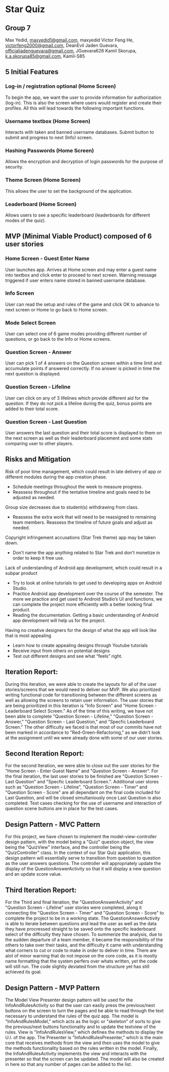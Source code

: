# Star Quiz

## Group 7

Max Yedid, maxyedid1@gmail.com, maxyedid
Victor Feng He, victorfeng2000@gmail.com, DeanEvil
Jaden Guevara, officialjadenguevara@gmail.com, JGuevara626
Kamil Skorupa, k.a.skorupa85@gmail.com, Kamil-S85

## 5 Initial Features

### Log-in / registration optional (Home Screen)
To begin the app, we want the user to provide information for authorization (log-in). 
This is also the screen where users would register and create their profiles. 
All this will lead towards the following important functions. 

### Username textbox (Home Screen)
Interacts with taken and banned username databases. 
Submit button to submit and progress to next (Info) screen.

### Hashing Passwords (Home Screen)
Allows the encryption and decryption of login passwords for the purpose of security.

### Theme Screen (Home Screen)
This allows the user to set the background of the application.

### Leaderboard (Home Screen)
Allows users to see a specific leaderboard (leaderboards for different modes of the quiz).

## MVP (Minimal Viable Product) composed of 6 user stories

### Home Screen - Guest Enter Name
User launches app. Arrives at Home screen and may enter a guest name into textbox and click enter to proceed to next screen. Warning message triggered if user enters
name stored in banned username database.

### Info Screen
User can read the setup and rules of the game and click OK to advance to next screen or Home to go back to Home screen.

### Mode Select Screen
User can select one of 6 game modes providing different number of questions, or go back to the Info or Home screens.

### Question Screen - Answer
User can pick 1 of 4 answers on the Question screen within a time limit and accumulate points if answered correctly. If no answer is picked in time the next question
is displayed.

### Question Screen - Lifeline
User can click on any of 3 lifelines which provide different aid for the question. If they do not pick a lifeline during the quiz, bonus points are added to their
total score.

### Question Screen - Last Question
User answers the last question and their total score is displayed to them on the next screen as well as their leaderboard placement and some stats comparing user to
other players.

## Risks and Mitigation
Risk of poor time management, which could result in late delivery of app or 
different modules during the app creation phase.
- Schedule meetings throughout the week to measure progress.
- Reassess throughout if the tentative timeline and goals need to be adjusted as needed.

Group size decreases due to student(s) withdrawing from class.
- Reassess the extra work that will need to be reassigned to remaining team members. 
Reassess the timeline of future goals and adjust as needed.

Copyright infringement accusations (Star Trek theme) app may be taken down.
- Don’t name the app anything related to Star Trek and don’t monetize in order to keep it free use.

Lack of understanding of Android app development, which could result in a subpar product
- Try to look at online tutorials to get used to developing apps on Android Studio.
- Practice Android app development over the course of the semester. The more 
  we practice and get used to 
  Android Studio’s UI and functions, we can complete the project more 
  efficiently with a better looking final product.
- Reading the documentation. Getting a basic understanding of Android app 
  development will help us for the project.

Having no creative designers for the design of what the app will look like that is most appealing
- Learn how to create appealing designs through Youtube tutorials
- Receive input from others on potential designs
- Test out different designs and see what “feels” right.

## Iteration Report:
During this iteration, we were able to create the layouts for all of the user stories/screens that we would need to deliver our MVP.
We also prioritized writing functional code for transitioning between the different screens as well as allowing the screens to retain
user information. The user stories that are being prioritized in this iteration is "Info Screen" and "Home Screen - Leaderboard Select Screen." 
As of the time of this writing, we have not been able to complete "Question Screen - Lifeline,"
"Question Screen - Answer," "Question Screen - Last Question," and "Specfic Leaderboard Screen." The other difficulty we faced is that most of our
commits have not been marked in accordance to "Red-Green-Refactoring," as we didn't look at the assignment until we were already done with
some of our user stories.

## Second Iteration Report:
For the second Iteration, we were able to close out the user stories for the "Home Screen - Enter Guest Name" and "Question Screen - Answer". For the final iteration, the last user stories to be finished are "Question Screen - Last Question" and "Specfic Leaderboard Screen.". Additional user stores such as "Question Screen - Lifeline", "Question Screen - Timer" and "Question Screen - Score" are all dependant on the final code included for Last Question, and will be closed simultaniously once Last Question is also completed. Test cases checking for the use of username and interaction of question scene buttons are in place for the test cases. 

## Design Pattern - MVC Pattern
For this project, we have chosen to implement the model-view-controller design pattern, with the model being a "Quiz" question object, the view being the "QuizView" interface, and the controller being the "QuizController" class. In the context of our Star Quiz application, this design pattern will essentially serve to transition from question to question as the user answers questions. The controller will appropriately update the display of the QuestionAnswerActivity so that it will display a new question and an update score value.   

## Third Iteration Report:
For the Third and final iteration, the "QuestionAnswerActivity" and "Question Screen - Lifeline" user stories were completed, along it connecting the "Question Screen - Timer" and "Question Screen - Score" to complete the project to be in a working state. The QuestionAnswerActivity is able to iterate between questions and lead the user as well as the data they have procressed straight to be saved onto the specific leaderboard select of the difficulty they have chosen. To summerize the analysis, due to the sudden departure of a team member, it became the responsibility of the others to take over their tasks, and the difficulty it came with understanding what corners to cut or code to make in order to deliver in time. There are alot of minor warning that do not impose on the core code, as it is mostly name formatting that the system perfers over whats written, yet the code will still run. The code slightly deviated from the structure yet has still achieved its goal.

## Design Pattern - MVP Pattern
The Model View Presenter design pattern will be used for the InfoAndRulesActivity so that the user can easily press the previous/next buttons on the screen to 
turn the pages and be able to read through the text necessary to understand the rules of the quiz app. The model is "InfoAndRulesModel," which acts as the logic or "skeleton"
of sorts to give the previous/next buttons functionality and to update the textview of the rules. View is "InfoAndRulesView," which defines the methods to display the U.I. of 
the app. The Presenter is "InfoAndRulesPresenter," which is the main core that receives methods from the view and then uses the model to give the methods functionality
based on the rules written in the model. Finally, the InfoAndRulesActivity implements the view and interacts with the presenter so that the screen can be updated. The model will
also be created in here so that any number of pages can be added to the list.
